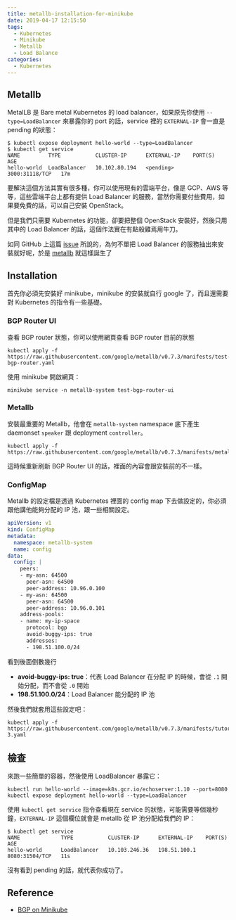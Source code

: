```yaml
---
title: metallb-installation-for-minikube
date: 2019-04-17 12:15:50
tags:
  - Kubernetes
  - Minikube
  - Metallb
  - Load Balance
categories:
  - Kubernetes
---
```



## Metallb

MetalLB 是 Bare metal Kubernetes 的 load balancer，如果原先你使用 `--type=LoadBalancer` 來暴露你的 port 的話，service 裡的 `EXTERNAL-IP` 會一直是 pending 的狀態：

```shell
$ kubectl expose deployment hello-world --type=LoadBalancer
$ kubectl get service
NAME         TYPE           CLUSTER-IP      EXTERNAL-IP    PORT(S)          AGE
hello-world  LoadBalancer   10.102.80.194   <pending>      3000:31118/TCP   17m
```

要解決這個方法其實有很多種，你可以使用現有的雲端平台，像是 GCP、AWS 等等，這些雲端平台上都有提供 Load Balancer 的服務，當然你需要付些費用，如果要免費的話，可以自己安裝 OpenStack。

但是我們只需要 Kubernetes 的功能，卻要把整個 OpenStack 安裝好，然後只用其中的 Load Balancer 的話，這個作法實在有點殺雞焉用牛刀。

如同 GitHub 上這篇 [issue](https://github.com/kubernetes/kubernetes/issues/36220) 所說的，為何不單把 Load Balancer 的服務抽出來安裝就好呢，於是 [metallb](https://github.com/google/metallb) 就這樣誕生了

## Installation

首先你必須先安裝好 minikube，minikube 的安裝就自行 google 了，而且還需要對 Kubernetes 的指令有一些基礎。

### BGP Router UI

查看 BGP router 狀態，你可以使用網頁查看 BGP router 目前的狀態

```shell
kubectl apply -f https://raw.githubusercontent.com/google/metallb/v0.7.3/manifests/test-bgp-router.yaml
```

使用 minikube 開啟網頁：

```shell
minikube service -n metallb-system test-bgp-router-ui
```

### Metallb

安裝最重要的 Metallb，他會在 `metallb-system` namespace 底下產生 daemonset `speaker` 跟 deployment `controller`。

```shell
kubectl apply -f https://raw.githubusercontent.com/google/metallb/v0.7.3/manifests/metallb.yaml
```

這時候重新刷新 BGP Router UI 的話，裡面的內容會跟安裝前的不一樣。

### ConfigMap

Metallb 的設定檔是透過 Kubernetes 裡面的 config map 下去做設定的，你必須跟他講他能夠分配的 IP 池，跟一些相關設定。

```yaml
apiVersion: v1
kind: ConfigMap
metadata:
  namespace: metallb-system
  name: config
data:
  config: |
    peers:
    - my-asn: 64500
      peer-asn: 64500
      peer-address: 10.96.0.100
    - my-asn: 64500
      peer-asn: 64500
      peer-address: 10.96.0.101
    address-pools:
    - name: my-ip-space
      protocol: bgp
      avoid-buggy-ips: true
      addresses:
      - 198.51.100.0/24
```

看到後面倒數幾行

- **avoid-buggy-ips: true**：代表 Load Balancer 在分配 IP 的時候，會從 `.1` 開始分配，而不會從 `.0` 開始
- **198.51.100.0/24**：Load Balancer 能分配的 IP 池

然後我們就套用這些設定吧：

```shell
kubectl apply -f https://raw.githubusercontent.com/google/metallb/v0.7.3/manifests/tutorial-3.yaml
```

## 檢查

來跑一些簡單的容器，然後使用 LoadBalancer 暴露它：

```shell
kubectl run hello-world --image=k8s.gcr.io/echoserver:1.10 --port=8080
kubectl expose deployment hello-world --type=LoadBalancer
```

使用 `kubectl get service` 指令查看現在 service 的狀態，可能需要等個幾秒鐘，`EXTERNAL-IP` 這個欄位就會是 metallb 從 IP 池分配給我們的 IP：

```shell
$ kubectl get service
NAME             TYPE           CLUSTER-IP      EXTERNAL-IP    PORT(S)          AGE
hello-world      LoadBalancer   10.103.246.36   198.51.100.1   8080:31504/TCP   11s
```

沒有看到 pending 的話，就代表你成功了。

## Reference

- [BGP on Minikube](https://metallb.universe.tf/tutorial/minikube/)